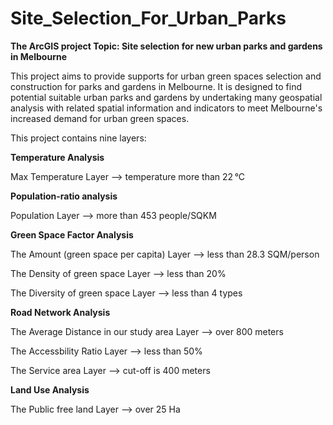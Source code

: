 # Site_Selection_For_Urban_Parks
**The ArcGIS project Topic: Site selection for new urban parks and gardens in Melbourne**

This project aims to provide supports for urban green spaces selection and construction for parks and gardens in Melbourne.
It is designed to find potential suitable urban parks and gardens by undertaking many geospatial analysis with related spatial information and indicators to meet Melbourne's increased demand for urban green spaces. 

This project contains nine layers:

**Temperature Analysis**

Max Temperature Layer --> temperature more than 22 °C

**Population-ratio analysis**

Population Layer --> more than 453 people/SQKM 
   
**Green Space Factor Analysis**

The Amount (green space per capita) Layer --> less than 28.3 SQM/person

The Density of green space Layer --> less than 20%

The Diversity of green space Layer --> less than 4 types

**Road Network Analysis**

The Average Distance in our study area Layer --> over 800 meters

The Accessbility Ratio Layer --> less than 50%

The Service area Layer --> cut-off is 400 meters

**Land Use Analysis**

The Public free land Layer --> over 25 Ha
